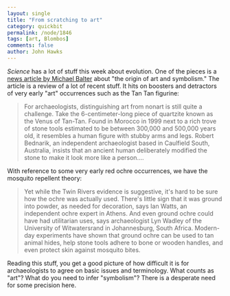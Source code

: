 ```yaml
---
layout: single 
title: "From scratching to art" 
category: quickbit
permalink: /node/1846
tags: [art, Blombos] 
comments: false 
author: John Hawks 
---
```


<i>Science</i> has a lot of stuff this week about evolution. One of the pieces is a <a href="http://dx.doi.org/10.1126/science.323.5915.709">news article by Michael Balter</a> about "the origin of art and symbolism." The article is a review of a lot of recent stuff. It hits on boosters and detractors of very early "art" occurrences such as the Tan Tan figurine:

<blockquote>For archaeologists, distinguishing art from nonart is still quite a challenge. Take the 6-centimeter-long piece of quartzite known as the Venus of Tan-Tan. Found in Morocco in 1999 next to a rich trove of stone tools estimated to be between 300,000 and 500,000 years old, it resembles a human figure with stubby arms and legs. Robert Bednarik, an independent archaeologist based in Caulfield South, Australia, insists that an ancient human deliberately modified the stone to make it look more like a person....</blockquote>

With reference to some very early red ochre occurrences, we have the mosquito repellent theory: 

<blockquote>Yet while the Twin Rivers evidence is suggestive, it's hard to be sure how the ochre was actually used. There's little sign that it was ground into powder, as needed for decoration, says Ian Watts, an independent ochre expert in Athens. And even ground ochre could have had utilitarian uses, says archaeologist Lyn Wadley of the University of Witwatersrand in Johannesburg, South Africa. Modern-day experiments have shown that ground ochre can be used to tan animal hides, help stone tools adhere to bone or wooden handles, and even protect skin against mosquito bites.</blockquote>

Reading this stuff, you get a good picture of how difficult it is for archaeologists to agree on basic issues and terminology. What counts as "art"? What do you need to infer "symbolism"? There is a desperate need for some precision here.


